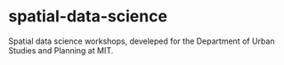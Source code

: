 # spatial-data-science
Spatial data science workshops, develeped for the Department of Urban Studies and Planning at MIT.
